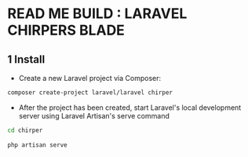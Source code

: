 # READ ME BUILD  : LARAVEL CHIRPERS BLADE

## 1 Install

- Create a new Laravel project via Composer:

```bash
composer create-project laravel/laravel chirper
```

- After the project has been created, start Laravel's local development server using Laravel Artisan's serve command

```bash
cd chirper
 
php artisan serve

```
